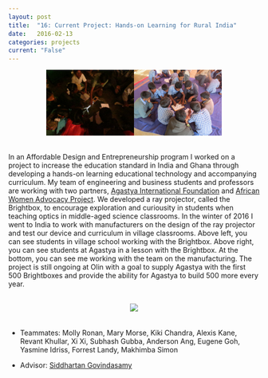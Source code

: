 ```yaml
---
layout: post
title:  "16: Current Project: Hands-on Learning for Rural India"
date:   2016-02-13
categories: projects
current: "False"
---
```


<center><img src="images/projects/ADE/IMG_1632.JPG" width="35%"><img src="images/projects/ADE/IMG_1791.JPG" width="35%"></center><br>


In an Affordable Design and Entrepreneurship program I worked on a project to increase the education standard in India and Ghana through developing a hands-on learning educational technology and accompanying curriculum.  My team of engineering and business students and professors are working with two partners, [Agastya International Foundation](http://www.agastya.org/) and [African Women Advocacy Project](http://www.africanwomenadvocacyproject.org/). We developed a ray projector, called the Brightbox, to encourage exploration and curiousity in students when teaching optics in middle-aged science classrooms. In the winter of 2016 I went  to India to work with manufacturers on the design of the ray projector and test our device and curriculum in village classrooms. Above left, you can see students in village school working with the Brightbox. Above right, you can see students at Agastya in a lesson with the Brightbox. At the bottom, you can see me working with the team on the manufacturing. The project is still ongoing at Olin with a goal to supply Agastya with the first 500 Brightboxes and provide the ability for Agastya to build 500 more every year.

<center></center><br>

<center><img src="images/projects/ADE/DSC01009.JPG" width="70%"></center><br>

* Teammates: Molly Ronan, Mary Morse, Kiki Chandra, Alexis Kane, Revant Khullar, Xi Xi, Subhash Gubba, Anderson Ang, Eugene Goh, Yasmine Idriss, Forrest Landy, Makhimba Simon

* Advisor: [Siddhartan Govindasamy](http://www.olin.edu/faculty/profile/siddhartan-govindasamy/)
